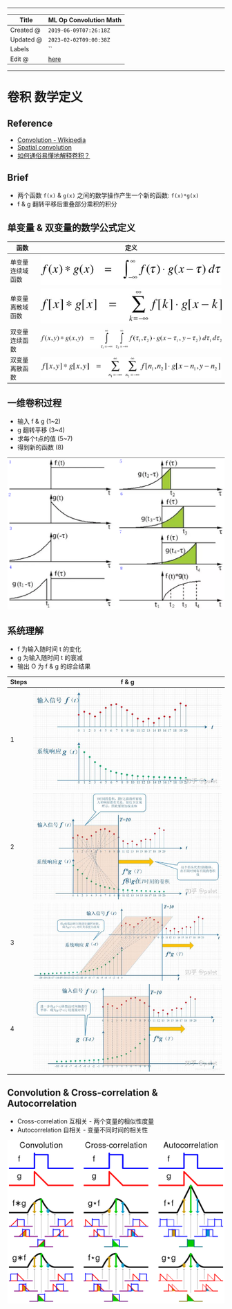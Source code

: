 -----

| Title     | ML Op Convolution Math                               |
| --------- | ---------------------------------------------------- |
| Created @ | `2019-06-09T07:26:18Z`                               |
| Updated @ | `2023-02-02T09:00:38Z`                               |
| Labels    | \`\`                                                 |
| Edit @    | [here](https://github.com/junxnone/aiwiki/issues/10) |

-----

# 卷积 数学定义

## Reference

  - [Convolution - Wikipedia](https://en.wikipedia.org/wiki/Convolution)
  - [Spatial
    convolution](https://graphics.stanford.edu/courses/cs178/applets/convolution.html)
  - [如何通俗易懂地解释卷积？](https://www.zhihu.com/question/22298352)

## Brief

  - 两个函数 `f(x)` & `g(x)` 之间的数学操作产生一个新的函数: `f(x)*g(x)`
  - f & g 翻转平移后重叠部分乘积的积分

## 单变量 & 双变量的数学公式定义

| 函数       | 定义                                                           |
| -------- | ------------------------------------------------------------ |
| 单变量连续域函数 | ![image](media/50d460ec9dad1675e4d6c41a10f7e9a7e0072400.png) |
| 单变量离散域函数 | ![image](media/365ac20677cd7d99145daee4a67b2b486c2ebe50.png) |
| 双变量连续函数  | ![image](media/555cdb4b778a224ed13e9fba011c31107dc99543.png) |
| 双变量离散函数  | ![image](media/8af8d568c49bb796a7c4b93c12419de710385528.png) |

## 一维卷积过程

  - 输入 f & g (1\~2)
  - g 翻转平移 (3\~4)
  - 求每个t点的值 (5\~7)
  - 得到新的函数 (8)

![image](media/af89d324e67d17e7bfc4e2db2e0d2d82cd16b557.png)

## 系统理解

  - f 为输入随时间 t 的变化
  - g 为输入随时间 t 的衰减
  - 输出 O 为 f & g 的综合结果

| Steps | f & g                                                        |
| ----- | ------------------------------------------------------------ |
| 1     | ![image](media/3345eecd4473224382de50464ad654a19ef348d0.png) |
| 2     | ![image](media/d69d021fba1cb6b15035dfee86427ed84bc67b80.png) |
| 3     | ![image](media/a7041c293dcee3f5fb23bb20027b900463e82cc9.png) |
| 4     | ![image](media/b97e917be4e2ffbd57c50c23b1b576931170b562.png) |

## Convolution & Cross-correlation & Autocorrelation

  - Cross-correlation 互相关 - 两个变量的相似性度量
  - Autocorrelation 自相关 - 变量不同时间的相关性

![image](media/977a957a768c7ea9f2a2dde07baea203ffe2d823.png)
